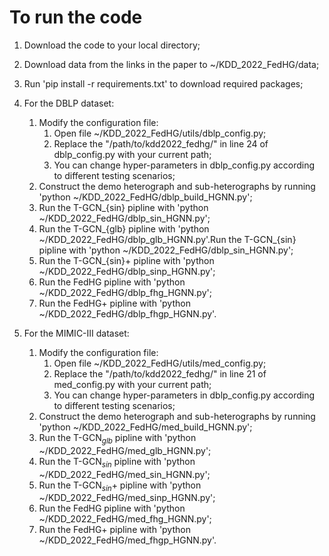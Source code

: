 # To run the code
1. Download the code to your local directory;
2. Download data from the links in the paper to ~/KDD_2022_FedHG/data;
3. Run 'pip install -r requirements.txt' to download required packages;
4. For the DBLP dataset:
    1. Modify the configuration file:
        1. Open file ~/KDD_2022_FedHG/utils/dblp_config.py;
        2. Replace the "/path/to/kdd2022_fedhg/" in line 24 of dblp_config.py with your current path;
        3. You can change hyper-parameters in dblp_config.py according to different testing scenarios;
    2. Construct the demo heterograph and sub-heterographs by running 'python ~/KDD_2022_FedHG/dblp_build_HGNN.py';
    3. Run the T-GCN_{sin} pipline with 'python ~/KDD_2022_FedHG/dblp_sin_HGNN.py';
    4. Run the T-GCN_{glb} pipline with 'python ~/KDD_2022_FedHG/dblp_glb_HGNN.py'.Run the T-GCN_{sin} pipline with 'python ~/KDD_2022_FedHG/dblp_sin_HGNN.py';
    5. Run the T-GCN_{sin}+ pipline with 'python ~/KDD_2022_FedHG/dblp_sinp_HGNN.py';
    6. Run the FedHG pipline with 'python ~/KDD_2022_FedHG/dblp_fhg_HGNN.py';
    7. Run the FedHG+ pipline with 'python ~/KDD_2022_FedHG/dblp_fhgp_HGNN.py'.

5. For the MIMIC-III dataset:
    1. Modify the configuration file:
        1. Open file ~/KDD_2022_FedHG/utils/med_config.py;
        2. Replace the "/path/to/kdd2022_fedhg/" in line 21 of med_config.py with your current path;
        3. You can change hyper-parameters in dblp_config.py according to different testing scenarios;
    2. Construct the demo heterograph and sub-heterographs by running 'python ~/KDD_2022_FedHG/med_build_HGNN.py';
    3. Run the T-GCN$_{glb}$ pipline with 'python ~/KDD_2022_FedHG/med_glb_HGNN.py';
    4. Run the T-GCN$_{sin}$ pipline with 'python ~/KDD_2022_FedHG/med_sin_HGNN.py';
    5. Run the T-GCN$_{sin}$+ pipline with 'python ~/KDD_2022_FedHG/med_sinp_HGNN.py';
    6. Run the FedHG pipline with 'python ~/KDD_2022_FedHG/med_fhg_HGNN.py';
    7. Run the FedHG+ pipline with 'python ~/KDD_2022_FedHG/med_fhgp_HGNN.py'.
